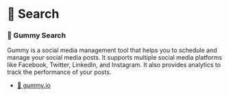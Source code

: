 # 🔎 Search

### 🧸 Gummy Search
Gummy is a social media management tool that helps you to schedule and manage your social media posts. It supports multiple social media platforms like Facebook, Twitter, LinkedIn, and Instagram. It also provides analytics to track the performance of your posts.
- [🔗 gummy.io](https://gummy.io/)
